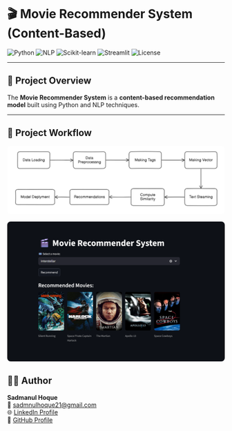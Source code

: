 # 🎬 Movie Recommender System (Content-Based)

![Python](https://img.shields.io/badge/Python-3.9%2B-blue.svg)
![NLP](https://img.shields.io/badge/Domain-Natural%20Language%20Processing-orange.svg)
![Scikit-learn](https://img.shields.io/badge/Library-Scikit--learn-yellow.svg)
![Streamlit](https://img.shields.io/badge/Framework-Streamlit-red.svg)
![License](https://img.shields.io/badge/License-MIT-green.svg)

---

## 📖 Project Overview

The **Movie Recommender System** is a **content-based recommendation model** built using Python and NLP techniques.  

---

## 🧩 Project Workflow

<p align="center">
  <img src="/assets/process_flow.png" alt="Workflow" width="850" style="border-radius:8px;">
</p>

<p align="center">
  <img src="/assets/demo.png" alt="Workflow" width="850" style="border-radius:8px;">
</p>






## 👨‍💻 Author

**Sadmanul Hoque**   
📧 sadmnulhoque21@gmail.com  
🌐 [LinkedIn Profile](https://www.linkedin.com/in/sadmanul-hoque/)  
💾 [GitHub Profile](https://github.com/masterArnob)




